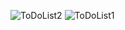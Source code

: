 ![ToDoList2](https://user-images.githubusercontent.com/50672367/59461490-c879c800-8e21-11e9-8c87-f041eca6c988.jpg)
![ToDoList1](https://user-images.githubusercontent.com/50672367/59461491-c879c800-8e21-11e9-9508-8f5f77bf3584.jpg)
